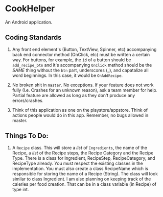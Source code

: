 # CookHelper

An Android application.

## Coding Standards

1. Any front end element's (Button, TextView, Spinner, etc) accompanying back end connector method (OnClick, etc) must be written a certain way. For buttons, for example, the `id` of a button should be `add_recipe_btn` and it's accompanying `OnClick` method should be the *SAME* thing without the `btn` part, underscores (_), and capatalize all word beginnings. In this case, it would be `OnAddRecipe`.

2. No broken shit in `master`. No exceptions. If your feature does not work fully (I.e. Crashes for an unknown reason), ask a team member for help. Partial feature are allowed as long as they don't produce any errors/crashes.

3. Think of this application as one on the playstore/appstore. Think of actions people would do in this app. Remember, no bugs allowed in master.

## Things To Do:
1. A `Recipe` class. This will store a *list* of `Ingredients`, the name of the Recipe, a *list* of the Recipe steps, the Recipe Category and the Recipe Type. There is a class for Ingredient, RecipeStep, RecipeCategory, and RecipeType already. You must respect the existing classes in the implementation. You must also create a class RecipeName which is responsible for storing the name of a Recipe (String). The class will look similar to class Ingredient. I am also planning on keeping track of the caleries per food creation. That can be in a class variable (in Recipe) of type int.

